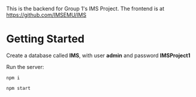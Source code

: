 This is the backend for Group 1's IMS Project. 
The frontend is at https://github.com/IMSEMU/IMS

# Getting Started
Create a database called **IMS**, with user **admin** and password **IMSProject1**

Run the server:
```
npm i

npm start
```

